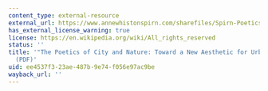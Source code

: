 ```yaml
---
content_type: external-resource
external_url: https://www.annewhistonspirn.com/sharefiles/Spirn-PoeticsCityNature-1988.pdf
has_external_license_warning: true
license: https://en.wikipedia.org/wiki/All_rights_reserved
status: ''
title: '"The Poetics of City and Nature: Toward a New Aesthetic for Urban Design."
  (PDF)'
uid: ee4537f3-23ae-487b-9e74-f056e97ac9be
wayback_url: ''
---
```

